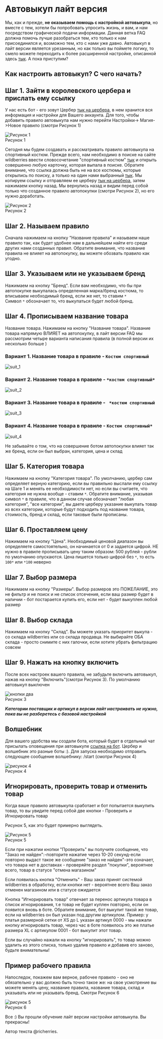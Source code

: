 # Автовыкуп лайт версия
Мы, как и прежде, **не оказываем помощь с настройкой автовыкупа**, но вместе с тем, хотели бы попробовать упросить жизнь, и вам, и нам посредством графической подачи информации. Данная ветка FAQ должна помочь лучше разобраться тем, кто только к нам присоединился и, возможно тем, кто с нами уже давно. Автовыкуп в лайт версии является урезанным, но как только вы поймете логику, то смело можете переходить к более расширенной настройке, описанной здесь [тык](/autobot_faq/). А пока приступим?

## Как настроить автовыкуп? С чего начать?
## Шаг 1. Зайти в королевского цербера и прислать ему ссылку
У нас есть бот - его зовут Цербер [тык на цербера](https://t.me/wbmagic_cerber_bot), в нем хранится вся информация и настройки для Вашего аккаунта. Для того, чтобы добавить правило автовыкупа нам нужно перейти Настройки-> Магия->Новое правило (смотри Рисунок 1)

![Рисунок 1](img/visual/pushremoveoneone.png)  
Рисунок 1

Сегодня мы будем создавать и рассматривать правило автовыкупа на спортивный костюм.
Прежде всего, нам необходимо в поиске на сайте wildberries ввести словосочетание "спортивный костюм" [тык](https://www.wildberries.ru/catalog/0/search.aspx?sort=popular&search=%D1%81%D0%BF%D0%BE%D1%80%D1%82%D0%B8%D0%B2%D1%8B%D0%BD%D0%B9+%D0%BA%D0%BE%D1%81%D1%82%D1%8E%D0%BC) и открыть совершенно любую карточку, которая выпала в поиске. Обратите внимание, что ссылка должна быть не на все костюмы, которые открылись по поиску, а только на один нами выбранный [тык](https://www.wildberries.ru/catalog/23408032/detail.aspx?targetUrl=GP). Мы копируем ссылку и отправляем ее церберу [тык на цербера](https://t.me/wbmagic_cerber_bot), затем нажимаем кнопку назад.
Мы вернулись назад и видим перед собой только что созданное правило автопокупки (смотри Рисунок 2), но его нужно доработать.

![Рисунок 2](img/visual/rules.jpg)  
Рисунок 2

## Шаг 2. Называем правило
Сначала нажимаем на кнопку "Название правила" и называем наше правило так, как будет удобнее нам в дальнейшем найти его среди других нами созданных правил. Обратите внимание, что название правила не влияет на автопокупку, вы можете обозвать правило как угодно.

## Шаг 3. Указываем или не указываем бренд
Нажимаем на кнопку "Бренд". Если вам необходимо, что бы при автопокупке выкупалась определенная марка/бренд костюма, то вписываем необходимый бренд, если же нет, то ставим ```*```  
Символ ```*``` обозначает то, что выкупаться будет любой бренд.

## Шаг 4. Прописываем название товара
Название товара. Нажимаем на кнопку "Название товара". Название товара напрямую ВЛИЯЕТ на автопокупку, в лайт версии FAQ мы рассмотрим четыре варианта написания правила (в полной версии их несколько больше )


### Вариант 1. Название товара в правиле - ```Костюм спортивный```
![suit_1](img/visual/suit_1.jpg)  

### Вариант 2. Название товара в правиле  - ``` *костюм спортивный* ```
![suit_2](img/visual/suit_2.jpg)  

### Вариант 3. Название товара в правиле - ``` *костюм спортивный```
![suit_3](img/visual/suit_3.jpg)  

### Вариант 4. Название товара в правиле - ```Костюм спортивный* ```
![suit_4](img/visual/suit_4.jpg)  

Не забывайте о том, что на совершение ботом автопокупки влияет так же бренд, если он был выбран, категория, цена и склад

## Шаг 5. Категория товара
Нажимаем на кнопку "Категория товара". По умолчанию, цербер сам определяет верную категорию, если вы правильно выслали ему ссылку на Шаге 1 и менять ее необходимости нет, но если вы считаете, что категория не нужна вообще - ставим ```*```. Обратите внимание, указывая символ ```*``` в правиле, что в данном случае обозначает "любая категория", "все категории", вы даете церберу указание выкупать товар из всех категории, которые будут подходить под название товара, стоимость, бренд и склад, если таковые были прописаны.

## Шаг 6. Проставляем цену
Нажимаем на кнопку "Цена". Необходимый ценовой диапазон вы определяете самостоятельно, он начинается от 0 и задается цифрой. НЕ нужно в правиле прописывать цену таким образом: 500 рублей - рубли по умолчанию опускаются. Цена пишется только цифрой без ```*```, то есть ```100*``` или ```*100``` неверно

## Шаг 7. Выбор размера
Нажимаем на кнопку "Размеры". Выбор размеров это ПОЖЕЛАНИЕ, это не фильтр и не поиск и не список отсечения, если ваш размер будет в наличии - бот постарается купить его, если нет - будет выкуплен любой размер

## Шаг 8. Выбор склада
Нажимаем на кнопку "Склад". Вы можете указать приоритет выкупа - со склада wildberries или со склада продавца. Не выбирайте ОБА склада - просто снимите с них галочки, если хотите убрать фильтрацию совсем

## Шаг 9. Нажать на кнопку включить
После всех настроек вашего правила, не забудьте включить автовыкуп, нажав на кнопку "Включить"(смотри Рисунок 3). По умолчанию автовыкуп выключен

![кнопки два](img/visual/pushremove.png)  
Рисунок 3

***Категории поставщик и артикул в версии лайт настраивать не нужно, пока вы не разберетесь с базовой настройкой***

## Волшебник
Для вашего удобства мы создали бота, который будет в отдельный чат присылать оповещения при автовыкупе [ссылка на бот](https://t.me/wb_magican_bot). Цербер и волшебник это разные боты :). Для запуска необходимо отправить следующее сообщение волшебнику: /start (смотри Рисунок 4)

![рисунок 4](img/visual/pic%203.jpg)  
Рисунок 4

## Игнорировать, проверить товар и отменить товар
Когда ваше правило автовыкупа сработает и бот попытается выкупить товар, то вы увидите перед собой две кнопки - Проверить и Игнорировать товар

Рисунок 5, как это будет примерно выглядеть.

![Рисунок 5](img/visual/ignor.jpeg)  
Рисунок 5

Если при нажатии кнопки "Проверить" вы получите сообщение, что "Заказ не найден":-повторите нажатие через 10-20 секунд-если повторно выдаст такое же сообщение "заказ не найден"-это означает, что товара нет в доставках - проверяйте раздел "покупки", вероятнее всего, товар в статусе "отмена магазином"


Если появилась кнопка "Отменить" - Ваш заказ принят системой wildberries в обработку, если кнопки нет - вероятнее всего Ваш заказ отменен магазином или в статусе ожидается

Кнопка "Игнорировать товар" отвечает за перенос артикула товара в список игнорирования, т.е товар не будет куплен повторно, если он появится вновь в боте.
Обратите внимание, бот выкупит такой же товар, если на wildberries он был указан под другим артикулом.
Пример: у платья размерной сетки от XS до L указан артикул 0000 - мы нажали кнопку игнорировать товар, через час в боте появилось это же платье размера XL c артикулом 0001 - бот выкупит этот товар.


Если вы случайно нажали на кнопку "игнорировать", то товар можно удалить из этого списка, только удалив правило и добавив его заново, будьте внимательны!

## Пример рабочего правила
Напоследок, покажем вам верное, рабочее правило - оно не обязательно у вас должно быть точно такое же: на свое усмотрение вы можете менять цену, название правила, название товара, склад и указывать или не указывать бренд. Смотри Рисунок 6

![рисунок 5](img/visual/full_working_rule.jpg)  
Рисунок 6



Все :)
Вы прошли обучение лайт версии настройки автовыкупа. Вы прекрасны!

Автор текста @richerries.

